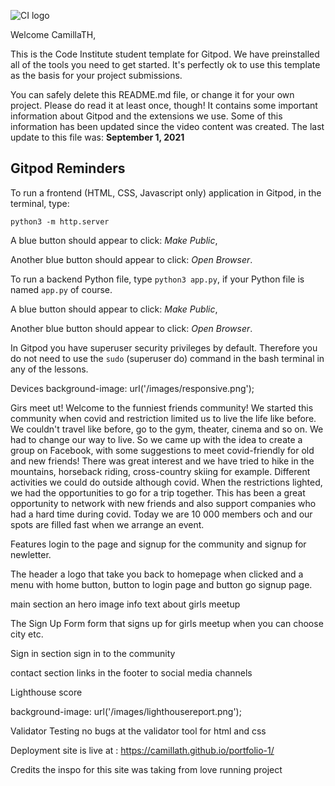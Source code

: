 ![CI logo](https://codeinstitute.s3.amazonaws.com/fullstack/ci_logo_small.png)

Welcome CamillaTH,

This is the Code Institute student template for Gitpod. We have preinstalled all of the tools you need to get started. It's perfectly ok to use this template as the basis for your project submissions.

You can safely delete this README.md file, or change it for your own project. Please do read it at least once, though! It contains some important information about Gitpod and the extensions we use. Some of this information has been updated since the video content was created. The last update to this file was: **September 1, 2021**

## Gitpod Reminders

To run a frontend (HTML, CSS, Javascript only) application in Gitpod, in the terminal, type:

`python3 -m http.server`

A blue button should appear to click: _Make Public_,

Another blue button should appear to click: _Open Browser_.

To run a backend Python file, type `python3 app.py`, if your Python file is named `app.py` of course.

A blue button should appear to click: _Make Public_,

Another blue button should appear to click: _Open Browser_.

In Gitpod you have superuser security privileges by default. Therefore you do not need to use the `sudo` (superuser do) command in the bash terminal in any of the lessons.

Devices 
background-image: url('/images/responsive.png');



Girs meet ut!
Welcome to the funniest friends community! We started this community when covid and restriction
limited us to live the life like before. We couldn't travel like before,
go to the gym, theater, cinema and so on.
We had to change our way to live. So we came up with the idea to create a group on Facebook, 
with some suggestions to meet covid-friendly
for old and new friends! There was great interest and we have tried to
hike in the mountains, horseback riding, cross-country skiing for example. 
Different activities we could do outside although covid.
When the restrictions lighted, we had the opportunities to go for a trip together. 
This has been a great opportunity to network with new friends and also 
support companies who had a hard time during covid.
Today we are 10 000 members och and our spots are filled fast when we arrange an event.

Features
login to the page and signup for the community and signup for newletter.

The header
a logo that take you back to homepage when clicked and a menu with home button, button to login page and button go signup page.

main section
an hero image 
info text about girls meetup

The Sign Up Form
form that signs up for girls meetup when you can choose city etc.

Sign in section
sign in to the community

contact section
links in the footer to social media channels

Lighthouse score

background-image: url('/images/lighthousereport.png');

Validator Testing
no bugs at the validator tool for html and css  

Deployment
site is live at : https://camillath.github.io/portfolio-1/

Credits
the inspo for this site was taking from love running project
